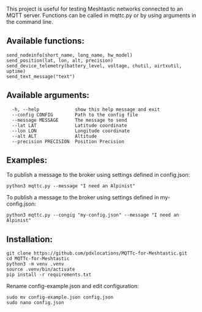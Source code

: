 This project is useful for testing Meshtastic networks connected to an MQTT server. Functions can be called in mqttc.py or by using arguments in the command line.

## Available functions:

```
send_nodeinfo(short_name, long_name, hw_model)
send_position(lat, lon, alt, precision)
send_device_telemetry(battery_level, voltage, chutil, airtxutil, uptime)
send_text_message("text")
```

## Available arguments:

```
  -h, --help             show this help message and exit
  --config CONFIG        Path to the config file
  --message MESSAGE      The message to send
  --lat LAT              Latitude coordinate
  --lon LON              Longitude coordinate
  --alt ALT              Altitude
  --precision PRECISION  Position Precision
```

## Examples:

To publish a message to the broker using settings defined in config.json:
```
python3 mqttc.py --message "I need an Alpinist"
```

To publish a message to the broker using settings defined in my-config.json:
```
python3 mqttc.py --congig "my-config.json" --message "I need an Alpinist"
```


## Installation:
```
git clone https://github.com/pdxlocations/MQTTc-for-Meshtastic.git
cd MQTTc-for-Meshtastic
python3 -m venv .venv
source .venv/bin/activate
pip install -r requirements.txt
```

Rename config-example.json and edit configuration:
```
sudo mv config-example.json config.json
sudo nano config.json
```